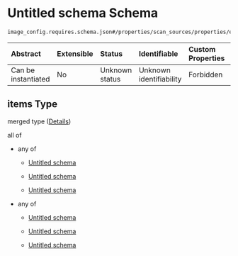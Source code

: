 # Untitled schema Schema

```txt
image_config.requires.schema.json#/properties/scan_sources/properties/extra_packages/items
```



| Abstract            | Extensible | Status         | Identifiable            | Custom Properties | Additional Properties | Access Restrictions | Defined In                                                                                              |
| :------------------ | :--------- | :------------- | :---------------------- | :---------------- | :-------------------- | :------------------ | :------------------------------------------------------------------------------------------------------ |
| Can be instantiated | No         | Unknown status | Unknown identifiability | Forbidden         | Allowed               | none                | [image\_config.requires.schema.json\*](../out/image_config.requires.schema.json "open original schema") |

## items Type

merged type ([Details](image_config-1-properties-scan_sources-properties-extra_packages-items.md))

all of

*   any of

    *   [Untitled schema](image_config-1-properties-scan_sources-properties-extra_packages-items-allof-0-anyof-0.md "check type definition")

    *   [Untitled schema](image_config-1-properties-scan_sources-properties-extra_packages-items-allof-0-anyof-1.md "check type definition")

    *   [Untitled schema](image_config-1-properties-scan_sources-properties-extra_packages-items-allof-0-anyof-2.md "check type definition")

*   any of

    *   [Untitled schema](image_config-1-properties-scan_sources-properties-extra_packages-items-allof-1-anyof-0.md "check type definition")

    *   [Untitled schema](image_config-1-properties-scan_sources-properties-extra_packages-items-allof-1-anyof-1.md "check type definition")

    *   [Untitled schema](image_config-1-properties-scan_sources-properties-extra_packages-items-allof-1-anyof-2.md "check type definition")

